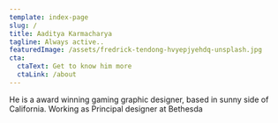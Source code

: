 ```yaml
---
template: index-page
slug: /
title: Aaditya Karmacharya
tagline: Always active..
featuredImage: /assets/fredrick-tendong-hvyepjyehdq-unsplash.jpg
cta:
  ctaText: Get to know him more
  ctaLink: /about
---
```


He is a award winning gaming graphic designer, based in sunny side of California. Working as Principal designer at Bethesda
